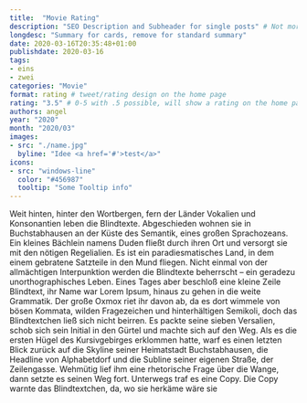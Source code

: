 ```yaml
---
title:  "Movie Rating"
description: "SEO Description and Subheader for single posts" # Not more than 160 characters!
longdesc: "Summary for cards, remove for standard summary"
date: 2020-03-16T20:35:48+01:00
publishdate: 2020-03-16
tags:
- eins
- zwei
categories: "Movie"
format: rating # tweet/rating design on the home page
rating: "3.5" # 0-5 with .5 possible, will show a rating on the home page
authors: angel
year: "2020"
month: "2020/03"
images:
- src: "./name.jpg"
  byline: "Idee <a href='#'>test</a>"
icons:
- src: "windows-line"
  color: "#456987"
  tooltip: "Some Tooltip info"
---
```


Weit hinten, hinter den Wortbergen, fern der Länder Vokalien und Konsonantien leben die Blindtexte. Abgeschieden wohnen sie in Buchstabhausen an der Küste des Semantik, eines großen Sprachozeans. Ein kleines Bächlein namens Duden fließt durch ihren Ort und versorgt sie mit den nötigen Regelialien. Es ist ein paradiesmatisches Land, in dem einem gebratene Satzteile in den Mund fliegen. Nicht einmal von der allmächtigen Interpunktion werden die Blindtexte beherrscht – ein geradezu unorthographisches Leben. Eines Tages aber beschloß eine kleine Zeile Blindtext, ihr Name war Lorem Ipsum, hinaus zu gehen in die weite Grammatik. Der große Oxmox riet ihr davon ab, da es dort wimmele von bösen Kommata, wilden Fragezeichen und hinterhältigen Semikoli, doch das Blindtextchen ließ sich nicht beirren. Es packte seine sieben Versalien, schob sich sein Initial in den Gürtel und machte sich auf den Weg. Als es die ersten Hügel des Kursivgebirges erklommen hatte, warf es einen letzten Blick zurück auf die Skyline seiner Heimatstadt Buchstabhausen, die Headline von Alphabetdorf und die Subline seiner eigenen Straße, der Zeilengasse. Wehmütig lief ihm eine rhetorische Frage über die Wange, dann setzte es seinen Weg fort. Unterwegs traf es eine Copy. Die Copy warnte das Blindtextchen, da, wo sie herkäme wäre sie 